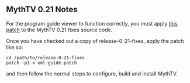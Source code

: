 ## MythTV 0.21 Notes ##

For the program guide viewer to function correctly, you must apply
[this patch](http://mythdroid.googlecode.com/files/xml-guide.patch) to the
MythTV 0.21 fixes source code.

Once you have checked out a copy of release-0-21-fixes, apply the patch like so:

```
cd /path/to/release-0-21-fixes
patch -p1 < xml-guide.patch
```

and then follow the normal steps to configure, build and install MythTV.